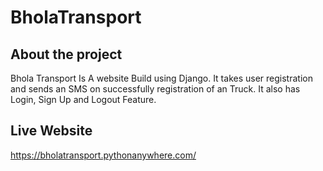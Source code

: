 # BholaTransport

## About the project
Bhola Transport Is A website Build using Django. It  takes user registration and sends an SMS on successfully registration of an Truck. It also has Login, Sign Up and Logout Feature.

## Live Website

https://bholatransport.pythonanywhere.com/


